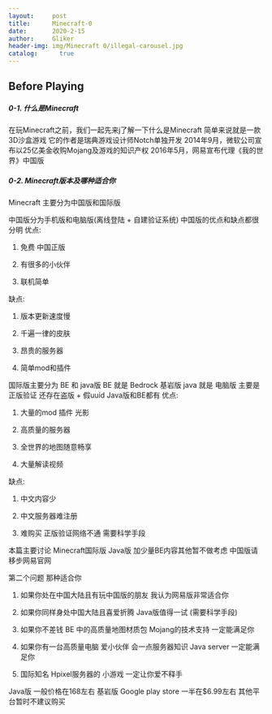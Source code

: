 ```yaml
---
layout:     post
title:      Minecraft-0
date:       2020-2-15
author:     Gliker
header-img: img/Minecraft 0/illegal-carousel.jpg
catalog:      true
---
```


## Before Playing

##### 0-1. 什么是Minecraft

在玩Minecraft之前，我们一起先来j了解一下什么是Minecraft 
简单来说就是一款3D沙盒游戏
它的作者是瑞典游戏设计师Notch单独开发
2014年9月，微软公司宣布以25亿美金收购Mojang及游戏的知识产权
2016年5月，网易宣布代理《我的世界》中国版

##### 0-2. Minecraft版本及哪种适合你

Minecraft 主要分为中国版和国际版

中国版分为手机版和电脑版(离线登陆 + 自建验证系统)
中国版的优点和缺点都很分明
优点:

1. 免费 中国正版

2. 有很多的小伙伴

3. 联机简单

缺点:

1. 版本更新速度慢

2. 千遍一律的皮肤

3. 昂贵的服务器 

4. 简单mod和插件


国际版主要分为 BE 和 java版
BE 就是 Bedrock 基岩版
java 就是 电脑版
主要是正版验证
还存在盗版 + 假uuid Java版和BE都有
优点:

1. 大量的mod 插件 光影

2. 高质量的服务器

3. 全世界的地图随意畅享

4. 大量解读视频

缺点:

1. 中文内容少

2. 中文服务器难注册

3. 难购买 正版验证网络不通 需要科学手段

本篇主要讨论 Minecraft国际版 Java版 加少量BE内容其他暂不做考虑
中国版请移步网易官网

第二个问题 那种适合你

1. 如果你处在中国大陆且有玩中国版的朋友 我认为网易版非常适合你

2. 如果你同样身处中国大陆且喜爱折腾 Java版值得一试 (需要科学手段)

3. 如果你不差钱 BE 中的高质量地图材质包 Mojang的技术支持 一定能满足你

4. 如果你有一台高质量电脑 爱小伙伴 会一点服务器知识 Java server 一定能满足你

5. 国际知名 Hpixel服务器的 小游戏 一定让你爱不释手

Java版 一般价格在168左右
基岩版 Google play store 一半在$6.99左右
其他平台暂时不建议购买
